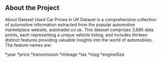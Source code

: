## About the Project

About Dataset
Used Car Prices in UK Dataset is a comprehensive collection of automotive information extracted from the popular automotive marketplace website, autotrader.co.uk. This dataset comprises 3,685 data points, each representing a unique vehicle listing, and includes thirteen distinct features providing valuable insights into the world of automobiles. The feature names are:

*year
*price
*transmission
*mileage
*tax
*mpg
*engineSize

